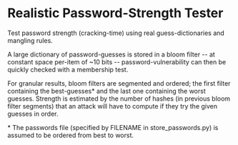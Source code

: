 Realistic Password-Strength Tester
==================================

Test password strength (cracking-time) using real guess-dictionaries and mangling rules.

A large dictionary of password-guesses is stored in a bloom filter -- at constant space per-item of ~10 bits -- password-vulnerability can then be quickly checked with a membership test.

For granular results, bloom filters are segmented and ordered; the first filter containing the best-guesses* and the last one containing the worst guesses. Strength is estimated by the number of hashes (in previous bloom filter segments) that an attack will have to compute if they try the given guesses in order.

\* The passwords file (specified by FILENAME in store_passwords.py) is assumed to be ordered from best to worst.
